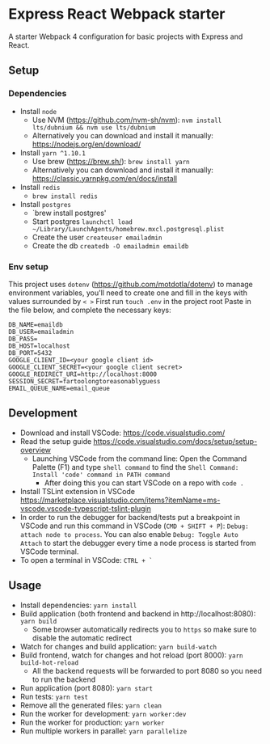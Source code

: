 # Express React Webpack starter
A starter Webpack 4 configuration for basic projects with Express and React.


## Setup

### Dependencies
- Install `node`
    - Use NVM (https://github.com/nvm-sh/nvm): `nvm install lts/dubnium && nvm use lts/dubnium`
    - Alternatively you can download and install it manually: https://nodejs.org/en/download/
- Install `yarn ^1.10.1`
    - Use brew (https://brew.sh/): `brew install yarn`
    - Alternatively you can download and install it manually: https://classic.yarnpkg.com/en/docs/install
- Install `redis`
    - `brew install redis`
- Install `postgres`
    - `brew install postgres'
    - Start postgres `launchctl load ~/Library/LaunchAgents/homebrew.mxcl.postgresql.plist`
    - Create the user `createuser emailadmin`
    - Create the db `createdb -O emailadmin emaildb`

### Env setup
This project uses `dotenv` (https://github.com/motdotla/dotenv) to manage environment variables, you'll need to create one and fill in the keys with values surrounded by `< >`
First run `touch .env` in the project root
Paste in the file below, and complete the necessary keys:
```
DB_NAME=emaildb
DB_USER=emailadmin
DB_PASS=
DB_HOST=localhost
DB_PORT=5432
GOOGLE_CLIENT_ID=<your google client id>
GOOGLE_CLIENT_SECRET=<your google client secret>
GOOGLE_REDIRECT_URI=http://localhost:8000
SESSION_SECRET=fartoolongtoreasonablyguess
EMAIL_QUEUE_NAME=email_queue

```

## Development
- Download and install VSCode: https://code.visualstudio.com/
- Read the setup guide https://code.visualstudio.com/docs/setup/setup-overview
    - Launching VSCode from the command line: Open the Command Palette (F1) and type `shell command` to find the `Shell Command: Install 'code' command in PATH command`
        - After doing this you can start VSCode on a repo with `code .`
- Install TSLint extension in VSCode https://marketplace.visualstudio.com/items?itemName=ms-vscode.vscode-typescript-tslint-plugin
- In order to run the debugger for backend/tests put a breakpoint in VSCode and run this command in VSCode (`CMD + SHIFT + P`): `Debug: attach node to process`. You can also enable `Debug: Toggle Auto Attach` to start the debugger every time a node process is started from VSCode terminal.
- To open a terminal in VSCode: ```CTRL + ` ```

## Usage
- Install dependencies: `yarn install`
- Build application (both frontend and backend in http://localhost:8080): `yarn build`
    - Some browser automatically redirects you to `https` so make sure to disable the automatic redirect
- Watch for changes and build application: `yarn build-watch`
- Build frontend, watch for changes and hot reload (port 8000): `yarn build-hot-reload`
    - All the backend requests will be forwarded to port 8080 so you need to run the backend
- Run application (port 8080): `yarn start`
- Run tests: `yarn test`
- Remove all the generated files: `yarn clean`
- Run the worker for development: `yarn worker:dev`
- Run the worker for production: `yarn worker`
- Run multiple workers in parallel: `yarn parallelize`
